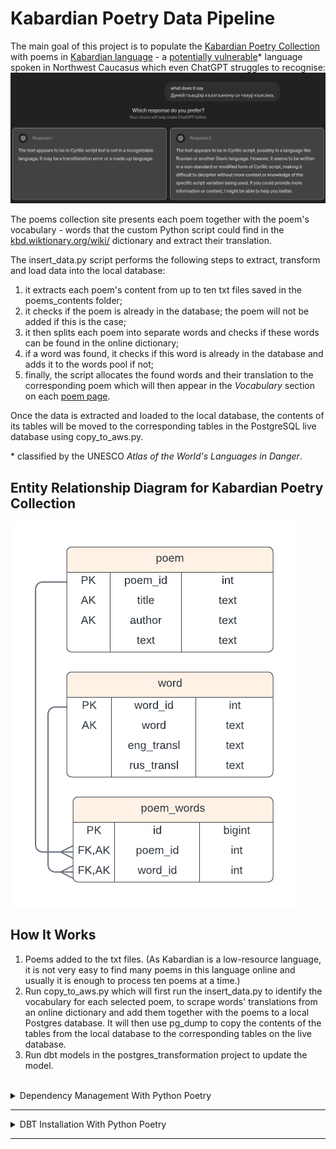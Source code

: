 # Kabardian Poetry Data Pipeline


The main goal of this project is to populate the [Kabardian Poetry Collection](https://kabardian-poems-collection-b906b8b63b33.herokuapp.com/) with poems in [Kabardian language](https://en.wikipedia.org/wiki/Kabardian_language) - a [potentially vulnerable](https://en.wal.unesco.org/countries/russian-federation/languages/kabardian)* language spoken in Northwest Caucasus which even ChatGPT struggles to recognise:
![ChatGPT response](./docs/madeup-language.png)

 
The poems collection site presents each poem together with the poem's vocabulary - words that the custom Python script could find in the [kbd.wiktionary.org/wiki/](https://kbd.wiktionary.org/wiki/%D0%9D%D0%B0%D0%BF%D1%8D%D0%BA%D3%80%D1%83%D1%8D%D1%86%D3%80_%D0%BD%D1%8D%D1%85%D1%8A%D1%8B%D1%89%D1%85%D1%8C%D1%8D) dictionary and extract their translation.

The insert_data.py script performs the following steps to extract, transform and load data into the local database:

1. it extracts each poem's content from up to ten txt files saved in the poems_contents folder;
2. it checks if the poem is already in the database; the poem will not be added if this is the case;
3. it then splits each poem into separate words and checks if these words can be found in the online dictionary;
4. if a word was found, it checks if this word is already in the database and adds it to the words pool if not;
5. finally, the script allocates the found words and their translation to the corresponding poem which will then appear in the <i>Vocabulary</i> section on each [poem page](https://kabardian-poems-collection-b906b8b63b33.herokuapp.com/poems/1/).
     
Once the data is extracted and loaded to the local database, the contents of its tables will be moved to the corresponding tables in the PostgreSQL live database using copy_to_aws.py.
<br>

\* classified by the UNESCO <i>Atlas of the World's Languages in Danger</i>.

## Entity Relationship Diagram for Kabardian Poetry Collection

![Kabardian Poetry Collection Postgres DB ERD](./docs/poems_collection_erd.png "Kabardian Poetry Collection Postgres DB ERD")


## How It Works

1. Poems added to the txt files. (As Kabardian is a low-resource language, it is not very easy to find many poems in this language online and usually it is enough to process ten poems at a time.) 
2. Run copy_to_aws.py which will first run the insert_data.py to identify the vocabulary for each selected poem, to scrape words' translations from an online dictionary and add them together with the poems to a local Postgres database. It will then use  pg_dump to copy the contents of the tables from the local database to the corresponding tables on the live database.
4. Run dbt models in the postgres_transformation project to update the model.

</br>
<details>

<summary>Dependency Management With Python Poetry</summary>

### Activating Virtual Environment
Sources: [Real Python](https://realpython.com/dependency-management-python-poetry/), [Poetry Docs](https://python-poetry.org/docs/basic-usage/)

#### 1. Activate Poetry Shell
To activate the virtual environment, create a nested shell with poetry shell. This will activate the environment and start a new shell session within it.

After running this command, you'll be inside the virtual environment, and any Python commands or scripts you run will use the dependencies installed in this environment.
```bash
   poetry shell
```
To deactivate the virtual environment and exit this new shell type exit.
```bash
   exit
```
To deactivate the virtual environment without leaving the shell use deactivate.
```bash
   deactivate
```

#### 2. Directly Use the Virtual Environment (Without Activating the Shell)
If you don’t want to activate the entire shell but just want to run commands within the Poetry-managed virtual environment, you can prefix your commands with poetry run.
```bash
poetry run python insert_data.py
```
Or to run a dbt command:
```bash
poetry run dbt run
```

#### 3. Keep Dependencies Updated
```bash
poetry update
```

</details>

----

<details>
<summary>DBT Installation With Python Poetry</summary>

#### 1. Add dbt-core dbt-postgres to your dependencies
```bash
poetry add dbt-core dbt-postgres
```
Verify installation:

```bash
poetry shell
dbt --version
```
#### 2. Set Up a DBT Project and navigate into this project


```bash
dbt init postgres_transformation
cd postgres_transformation
```
#### 3. Configure profiles.yml file to connect to PostgreSQL
dbt requires a profiles.yml file to connect to your PostgreSQL database. The file is usually located in ~/.dbt/. Configure the file:

```yml
kabardian_poems:
  outputs:
    dev:
      dbname: your_db_name
      host: your_host
      pass: your_password
      port: 5432
      schema: "{{ env_var('DBT_SCHEMA', 'your_dbt_schema') }}"
      threads: 4
      type: postgres
      user: your_user
  target: dev
```
#### 4. Replace `view` for `table` in the dbt_project.yml file

```yml
+materialized: table #view
```

#### 5. Run dbt project with Python Poetry
```bash
poetry run dbt run
```

</details>

---- 
